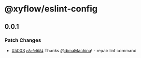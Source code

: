 # @xyflow/eslint-config

## 0.0.1

### Patch Changes

- [#5003](https://github.com/xyflow/xyflow/pull/5003) [`e8e0d684`](https://github.com/xyflow/xyflow/commit/e8e0d684957b95d53a6cc11598c8755ff02117c7) Thanks [@dimaMachina](https://github.com/dimaMachina)! - repair lint command
